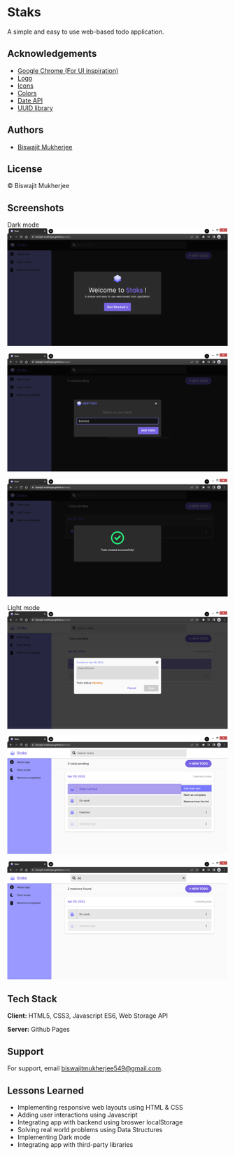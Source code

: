 
# Staks

A simple and easy to use web-based todo application.


## Acknowledgements

 - [Google Chrome (For UI inspiration)](https://www.google.com/intl/en_in/chrome/)
 - [Logo](https://iconscout.com/icon/layer-1957315)
 - [Icons](https://fontawesome.com/icons)
 - [Colors](https://coolors.co/)
 - [Date API](https://day.js.org/)
 - [UUID library](https://github.com/uuidjs/uuid)
 
 


## Authors

- [Biswajit Mukherjee](https://github.com/Biswajit-Mukherjee)



    
## License

&copy; Biswajit Mukherjee


<!-- ![Logo](./img/logo.ico) -->


## Screenshots

Dark mode
![App Dark Screenshot 1](./img/screenshots/app-dark-ss-1.png)

![App Dark Screenshot 2](./img/screenshots/app-dark-ss-2.png)

![App Dark Screenshot 3](./img/screenshots/app-dark-ss-3.png)


Light mode
![App Light Screenshot 1](./img/screenshots/app-light-ss-1.png)

![App Light Screenshot 2](./img/screenshots/app-light-ss-2.png)

![App Light Screenshot 3](./img/screenshots/app-light-ss-3.png)


## Tech Stack

**Client:** HTML5, CSS3, Javascript ES6, Web Storage API

**Server:** Github Pages


## Support

For support, email biswajitmukherjee549@gmail.com.


## Lessons Learned

- Implementing responsive web layouts using HTML & CSS
- Adding user interactions using Javascript
- Integrating app with backend using broswer localStorage
- Solving real world problems using Data Structures
- Implementing Dark mode
- Integrating app with third-party libraries


